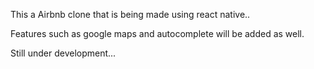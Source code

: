 This a Airbnb clone that is being made using react native..

Features such as google maps and autocomplete will be added as well.

Still under development...